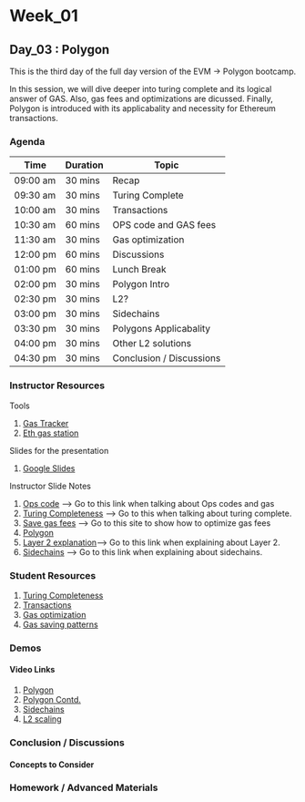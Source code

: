 # Week_01
## Day_03 : Polygon

This is the third day of the full day version of the EVM → Polygon bootcamp.

In this session, we will dive deeper into turing complete and its logical answer of GAS. Also, gas fees and optimizations are dicussed. Finally, Polygon is introduced with its applicabality and necessity for Ethereum transactions. 

### Agenda

| Time | Duration | Topic |
| --- | --- | --- |
| 09:00 am | 30 mins | Recap | 
| 09:30 am | 30 mins | Turing Complete | 
| 10:00 am | 30 mins | Transactions |
| 10:30 am | 60 mins | OPS code and GAS fees |
| 11:30 am | 30 mins | Gas optimization |
| 12:00 pm | 60 mins | Discussions  |
| 01:00 pm | 60 mins | Lunch Break |
| 02:00 pm | 30 mins | Polygon Intro |
| 02:30 pm | 30 mins | L2? |
| 03:00 pm | 30 mins | Sidechains |
| 03:30 pm | 30 mins | Polygons Applicabality |
| 04:00 pm | 30 mins | Other L2 solutions |
| 04:30 pm | 30 mins | Conclusion / Discussions |

### Instructor Resources

Tools

1. [Gas Tracker](https://etherscan.io/gastracker)
2. [Eth gas station](https://ethgasstation.info/)


Slides for the presentation
1. [Google Slides](https://docs.google.com/presentation/d/1fuDMAuj30fdOLvokV7Iw59t5lARrPlABND0YcDQhxj4/edit?usp=sharing)

Instructor Slide Notes
1. [Ops code](https://ethereum.org/en/developers/docs/evm/opcodes/) --> Go to this link when talking about Ops codes and gas
2. [Turing Completeness](https://academy.binance.com/en/glossary/turing-complete) --> Go to this when talking about turing complete.
3. [Save gas fees](https://medium.com/coinmonks/8-ways-of-reducing-the-gas-consumption-of-your-smart-contracts-9a506b339c0a) --> Go to this site to show how to optimize gas fees
4. [Polygon](https://polygon.technology/)
5. [Layer 2 explanation](https://ethereum.org/en/layer-2/#:~:text=A%20layer%202%20is%20a%20separate%20blockchain%20that%20extends%20Ethereum.&text=A%20layer%202%20blockchain%20regularly,layer%201%20protocol%20(Ethereum).)--> Go to this link when explaining about Layer 2.
6. [Sidechains](https://ethereum.org/en/developers/docs/scaling/sidechains/#top) --> Go to this link when explaining about sidechains.


### Student Resources

1. [Turing Completeness](https://en.wikipedia.org/wiki/Turing_completeness#:~:text=In%20colloquial%20usage%2C%20the%20terms,purpose%20computer%20or%20computer%20language.)
2. [Transactions](https://ethereum.org/en/developers/docs/transactions/)
3. [Gas optimization](https://eip2535diamonds.substack.com/p/smart-contract-gas-optimization-with)
4. [Gas saving patterns](https://betterprogramming.pub/how-to-write-smart-contracts-that-optimize-gas-spent-on-ethereum-30b5e9c5db85)

### Demos

#### Video Links

1. [Polygon](https://www.youtube.com/watch?v=IijtdpAtOt0)
2. [Polygon Contd.](https://www.youtube.com/watch?v=GWUwFDFOipo)
3. [Sidechains](https://www.youtube.com/watch?v=cFRj2-jzm8E)
4. [L2 scaling](https://www.youtube.com/watch?v=9pJjtEeq-N4)


### Conclusion / Discussions


#### Concepts to Consider


### Homework / Advanced Materials


